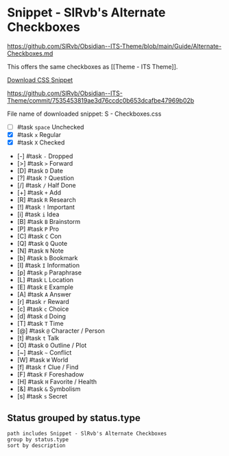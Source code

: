 # Snippet - SlRvb's Alternate Checkboxes

<https://github.com/SlRvb/Obsidian--ITS-Theme/blob/main/Guide/Alternate-Checkboxes.md>

This offers the same checkboxes as [[Theme - ITS Theme]].

[Download CSS Snippet](https://github.com/SlRvb/Obsidian--ITS-Theme/blob/main/Snippets/S%20-%20Checkboxes.css)

<https://github.com/SlRvb/Obsidian--ITS-Theme/commit/7535453819ae3d76ccdc0b653dcafbe47969b02b>

File name of downloaded snippet: S - Checkboxes.css

<!-- placeholder to force blank line before tasks --> <!-- include: DocsSamplesForStatuses.test.DefaultStatuses_its-theme-supported-statuses.approved.tasks.md -->

- [ ] #task `space` Unchecked
- [x] #task `x` Regular
- [X] #task `X` Checked
- [-] #task `-` Dropped
- [>] #task `>` Forward
- [D] #task `D` Date
- [?] #task `?` Question
- [/] #task `/` Half Done
- [+] #task `+` Add
- [R] #task `R` Research
- [!] #task `!` Important
- [i] #task `i` Idea
- [B] #task `B` Brainstorm
- [P] #task `P` Pro
- [C] #task `C` Con
- [Q] #task `Q` Quote
- [N] #task `N` Note
- [b] #task `b` Bookmark
- [I] #task `I` Information
- [p] #task `p` Paraphrase
- [L] #task `L` Location
- [E] #task `E` Example
- [A] #task `A` Answer
- [r] #task `r` Reward
- [c] #task `c` Choice
- [d] #task `d` Doing
- [T] #task `T` Time
- [@] #task `@` Character / Person
- [t] #task `t` Talk
- [O] #task `O` Outline / Plot
- [~] #task `~` Conflict
- [W] #task `W` World
- [f] #task `f` Clue / Find
- [F] #task `F` Foreshadow
- [H] #task `H` Favorite / Health
- [&] #task `&` Symbolism
- [s] #task `s` Secret

<!-- placeholder to force blank line after tasks --> <!-- endInclude -->

## Status grouped by status.type

```tasks
path includes Snippet - SlRvb's Alternate Checkboxes
group by status.type
sort by description
```
